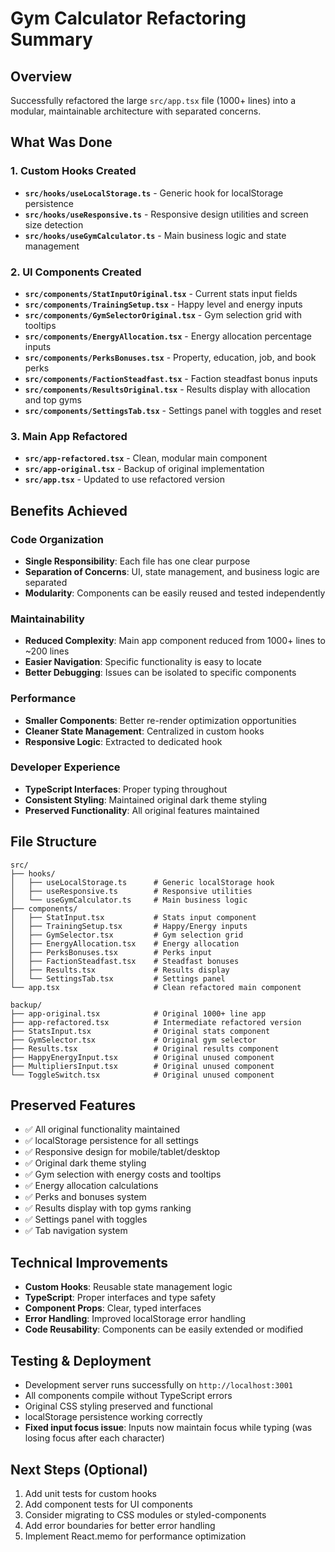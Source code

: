 # Gym Calculator Refactoring Summary

## Overview
Successfully refactored the large `src/app.tsx` file (1000+ lines) into a modular, maintainable architecture with separated concerns.

## What Was Done

### 1. Custom Hooks Created
- **`src/hooks/useLocalStorage.ts`** - Generic hook for localStorage persistence
- **`src/hooks/useResponsive.ts`** - Responsive design utilities and screen size detection
- **`src/hooks/useGymCalculator.ts`** - Main business logic and state management

### 2. UI Components Created
- **`src/components/StatInputOriginal.tsx`** - Current stats input fields
- **`src/components/TrainingSetup.tsx`** - Happy level and energy inputs
- **`src/components/GymSelectorOriginal.tsx`** - Gym selection grid with tooltips
- **`src/components/EnergyAllocation.tsx`** - Energy allocation percentage inputs
- **`src/components/PerksBonuses.tsx`** - Property, education, job, and book perks
- **`src/components/FactionSteadfast.tsx`** - Faction steadfast bonus inputs
- **`src/components/ResultsOriginal.tsx`** - Results display with allocation and top gyms
- **`src/components/SettingsTab.tsx`** - Settings panel with toggles and reset

### 3. Main App Refactored
- **`src/app-refactored.tsx`** - Clean, modular main component
- **`src/app-original.tsx`** - Backup of original implementation
- **`src/app.tsx`** - Updated to use refactored version

## Benefits Achieved

### Code Organization
- **Single Responsibility**: Each file has one clear purpose
- **Separation of Concerns**: UI, state management, and business logic are separated
- **Modularity**: Components can be easily reused and tested independently

### Maintainability
- **Reduced Complexity**: Main app component reduced from 1000+ lines to ~200 lines
- **Easier Navigation**: Specific functionality is easy to locate
- **Better Debugging**: Issues can be isolated to specific components

### Performance
- **Smaller Components**: Better re-render optimization opportunities
- **Cleaner State Management**: Centralized in custom hooks
- **Responsive Logic**: Extracted to dedicated hook

### Developer Experience
- **TypeScript Interfaces**: Proper typing throughout
- **Consistent Styling**: Maintained original dark theme styling
- **Preserved Functionality**: All original features maintained

## File Structure
```
src/
├── hooks/
│   ├── useLocalStorage.ts      # Generic localStorage hook
│   ├── useResponsive.ts        # Responsive utilities
│   └── useGymCalculator.ts     # Main business logic
├── components/
│   ├── StatInput.tsx           # Stats input component
│   ├── TrainingSetup.tsx       # Happy/Energy inputs
│   ├── GymSelector.tsx         # Gym selection grid
│   ├── EnergyAllocation.tsx    # Energy allocation
│   ├── PerksBonuses.tsx        # Perks input
│   ├── FactionSteadfast.tsx    # Steadfast bonuses
│   ├── Results.tsx             # Results display
│   └── SettingsTab.tsx         # Settings panel
└── app.tsx                     # Clean refactored main component

backup/
├── app-original.tsx            # Original 1000+ line app
├── app-refactored.tsx          # Intermediate refactored version
├── StatsInput.tsx              # Original stats component
├── GymSelector.tsx             # Original gym selector
├── Results.tsx                 # Original results component
├── HappyEnergyInput.tsx        # Original unused component
├── MultipliersInput.tsx        # Original unused component
└── ToggleSwitch.tsx            # Original unused component
```

## Preserved Features
- ✅ All original functionality maintained
- ✅ localStorage persistence for all settings
- ✅ Responsive design for mobile/tablet/desktop
- ✅ Original dark theme styling
- ✅ Gym selection with energy costs and tooltips
- ✅ Energy allocation calculations
- ✅ Perks and bonuses system
- ✅ Results display with top gyms ranking
- ✅ Settings panel with toggles
- ✅ Tab navigation system

## Technical Improvements
- **Custom Hooks**: Reusable state management logic
- **TypeScript**: Proper interfaces and type safety
- **Component Props**: Clear, typed interfaces
- **Error Handling**: Improved localStorage error handling
- **Code Reusability**: Components can be easily extended or modified

## Testing & Deployment
- Development server runs successfully on `http://localhost:3001`
- All components compile without TypeScript errors
- Original CSS styling preserved and functional
- localStorage persistence working correctly
- **Fixed input focus issue**: Inputs now maintain focus while typing (was losing focus after each character)

## Next Steps (Optional)
1. Add unit tests for custom hooks
2. Add component tests for UI components
3. Consider migrating to CSS modules or styled-components
4. Add error boundaries for better error handling
5. Implement React.memo for performance optimization
